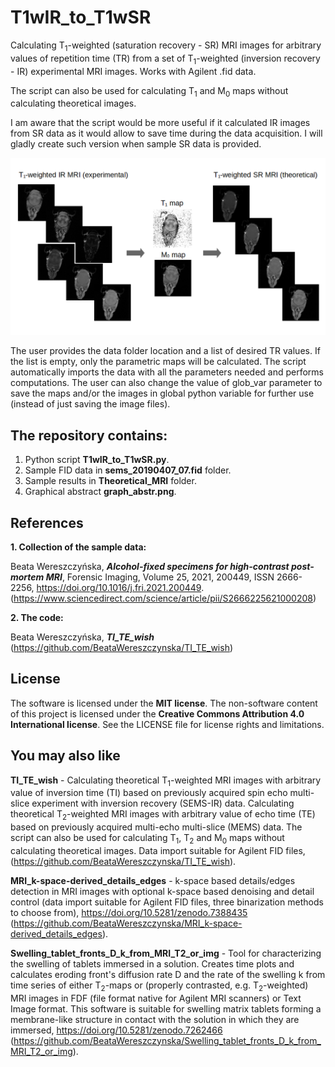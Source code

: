 # T1wIR_to_T1wSR
Calculating T<sub>1</sub>-weighted (saturation recovery - SR) MRI images for arbitrary values of repetition time (TR) from a set of T<sub>1</sub>-weighted (inversion recovery - IR) experimental MRI images. Works with Agilent .fid data.

The script can also be used for calculating T<sub>1</sub> and M<sub>0</sub> maps without calculating theoretical images.


I am aware that the script would be more useful if it calculated IR images from SR data as it would allow to save time during the data acquisition. I will gladly create such version when sample SR data is provided.


![Graphical abstract](graph_abstr.png)

The user provides the data folder location and a list of desired TR values. If the list is empty, only the parametric maps will be calculated. The script automatically imports the data with all the parameters needed and performs computations. The user can also change the value of glob_var parameter to save the maps and/or the images in global python variable for further use (instead of just saving the image files).

## The repository contains:
1. Python script **T1wIR_to_T1wSR.py**.
2. Sample FID data in **sems_20190407_07.fid** folder.
3. Sample results in **Theoretical_MRI** folder.
4. Graphical abstract **graph_abstr.png**.

## References 

**1. Collection of the sample data:**

Beata Wereszczyńska, ***Alcohol-fixed specimens for high-contrast post-mortem MRI***, Forensic Imaging, Volume 25, 2021, 200449, ISSN 2666-2256, https://doi.org/10.1016/j.fri.2021.200449. (https://www.sciencedirect.com/science/article/pii/S2666225621000208)

**2. The code:**

Beata Wereszczyńska, ***TI_TE_wish*** (https://github.com/BeataWereszczynska/TI_TE_wish)

## License
The software is licensed under the **MIT license**. The non-software content of this project is licensed under the **Creative Commons Attribution 4.0 International license**. See the LICENSE file for license rights and limitations.

## You may also like

**TI_TE_wish** - Calculating theoretical T<sub>1</sub>-weighted MRI images with arbitrary value of inversion time (TI) based on previously acquired spin echo multi-slice experiment with inversion recovery (SEMS-IR) data. Calculating theoretical T<sub>2</sub>-weighted MRI images with arbitrary value of echo time (TE) based on previously acquired multi-echo multi-slice (MEMS) data. The script can also be used for calculating T<sub>1</sub>, T<sub>2</sub> and M<sub>0</sub> maps without calculating theoretical images. Data import suitable for Agilent FID files, (https://github.com/BeataWereszczynska/TI_TE_wish).

**MRI_k-space-derived_details_edges** - k-space based details/edges detection in MRI images with optional k-space based denoising and detail control
(data import suitable for Agilent FID files, three binarization methods to choose from), https://doi.org/10.5281/zenodo.7388435 (https://github.com/BeataWereszczynska/MRI_k-space-derived_details_edges).

**Swelling_tablet_fronts_D_k_from_MRI_T2_or_img** - Tool for characterizing the swelling of tablets immersed in a solution. Creates time plots and calculates eroding front's diffusion rate D and the rate of the swelling k from time series of either T<sub>2</sub>-maps or (properly contrasted, e.g. T<sub>2</sub>-weighted) MRI images in FDF (file format native for Agilent MRI scanners) or Text Image format. This software is suitable for swelling matrix tablets forming a membrane-like structure in contact with the solution in which they are immersed, https://doi.org/10.5281/zenodo.7262466 (https://github.com/BeataWereszczynska/Swelling_tablet_fronts_D_k_from_MRI_T2_or_img).


